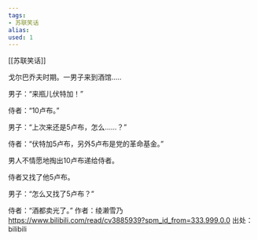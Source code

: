 ```yaml
---
tags: 
- 苏联笑话 
alias:
used: 1
---
```

[[苏联笑话]]

戈尔巴乔夫时期。一男子来到酒馆.....

男子：“来瓶儿伏特加！”

侍者：“10卢布。”

男子：“上次来还是5卢布，怎么……？”

侍者：“伏特加5卢布，另外5卢布是党的革命基金。”

男人不情愿地掏出10卢布递给侍者。

侍者又找了他5卢布。

男子：“怎么又找了5卢布？”

侍者：“酒都卖光了。” 作者：绫濑雪乃 https://www.bilibili.com/read/cv3885939?spm_id_from=333.999.0.0 出处：bilibili

